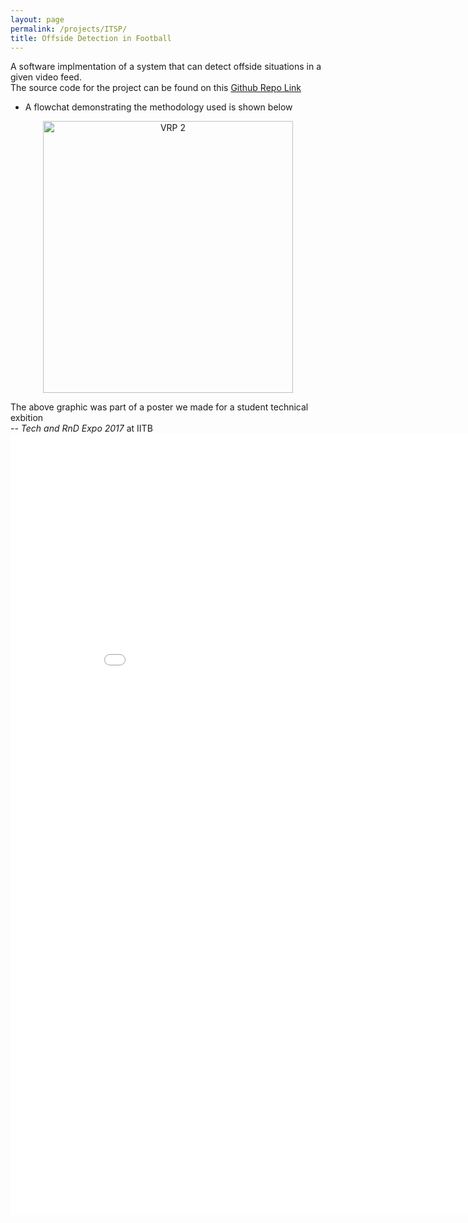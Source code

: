 ```yaml
---
layout: page
permalink: /projects/ITSP/
title: Offside Detection in Football 
---
```


A software implmentation of a system that can detect offside situations in a given video feed. <br>
The source code for the project can be found on this [Github Repo Link](https://github.com/ishank-juneja/Offside-Detection-System-for-Football)
- A flowchat demonstrating the methodology used is shown below

<p align ="center">
  <img src="{{site.baseurl}}/assets/images/flow_char_ITSP.png" alt="VRP 2" style="width:400px;height:435px;" />
</p>


The above graphic was part of a poster we made for a student technical exbition <br>
-- *Tech and RnD Expo 2017* at IITB 
<embed src="{{site.baseurl}}/assets/docs/ITSPver4.pdf" width="900px" height="1250px" alt = "Poster"/>



